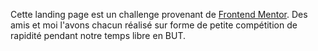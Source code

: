 Cette landing page est un challenge provenant de [Frontend Mentor](https://www.frontendmentor.io/challenges/news-homepage-H6SWTa1MFl). Des amis et moi l'avons chacun réalisé sur forme de petite compétition de rapidité pendant notre temps libre en BUT.
